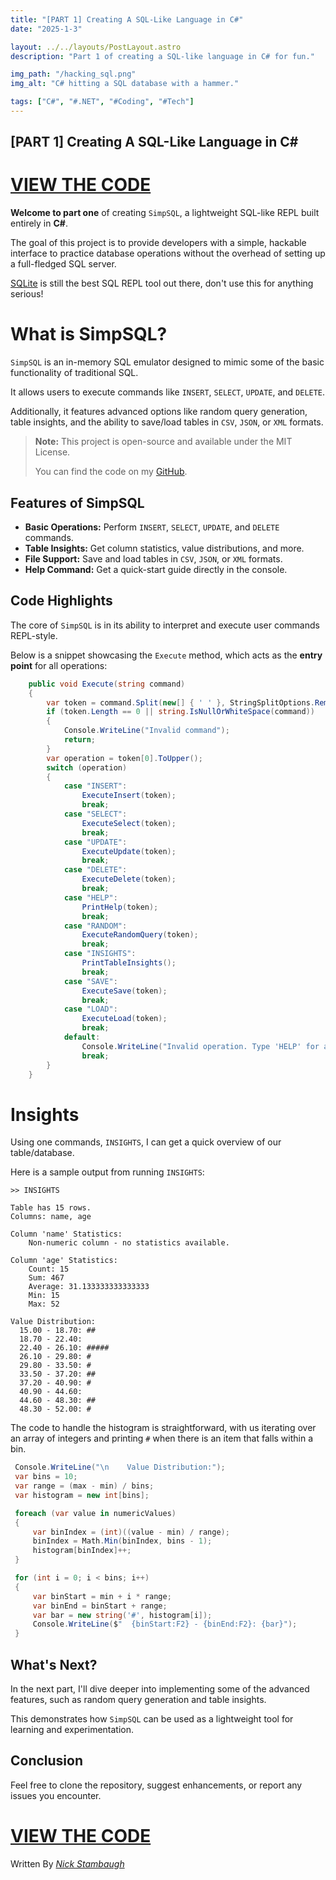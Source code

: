 ```yaml
---
title: "[PART 1] Creating A SQL-Like Language in C#"
date: "2025-1-3"

layout: ../../layouts/PostLayout.astro
description: "Part 1 of creating a SQL-like language in C# for fun."

img_path: "/hacking_sql.png"
img_alt: "C# hitting a SQL database with a hammer."

tags: ["C#", "#.NET", "#Coding", "#Tech"]
---
```


[PART 1] Creating A SQL-Like Language in C#
-------------------------------------------

# [VIEW THE CODE](https://github.com/Sieep-Coding/SimpSQL/)

**Welcome to part one** of creating `SimpSQL`, a lightweight SQL-like REPL built entirely in **C#**. 

The goal of this project is to provide developers with a simple, hackable interface to practice database operations without the overhead of setting up a full-fledged SQL server.

[SQLite](https://www.sqlite.org/) is still the best SQL REPL tool out there, don't use this for anything serious!

What is SimpSQL?
================

`SimpSQL` is an in-memory SQL emulator designed to mimic some of the basic functionality of traditional SQL. 

It allows users to execute commands like `INSERT`, `SELECT`, `UPDATE`, and `DELETE`. 

Additionally, it features advanced options like random query generation, table insights, and the ability to save/load tables in `CSV`, `JSON`, or `XML` formats.

> **Note:** This project is open-source and available under the MIT License. 
> 
> You can find the code on my [GitHub](https://github.com/Sieep-Coding/).

Features of SimpSQL
-------------------

*   **Basic Operations:** Perform `INSERT`, `SELECT`, `UPDATE`, and `DELETE` commands.
*   **Table Insights:** Get column statistics, value distributions, and more.
*   **File Support:** Save and load tables in `CSV`, `JSON`, or `XML` formats.
*   **Help Command:** Get a quick-start guide directly in the console.

Code Highlights
---------------

The core of `SimpSQL` is in its ability to interpret and execute user commands REPL-style.

Below is a snippet showcasing the `Execute` method, which acts as the **entry point** for all operations:

```csharp
    public void Execute(string command)
    {
        var token = command.Split(new[] { ' ' }, StringSplitOptions.RemoveEmptyEntries);
        if (token.Length == 0 || string.IsNullOrWhiteSpace(command))
        {
            Console.WriteLine("Invalid command");
            return;
        }
        var operation = token[0].ToUpper();
        switch (operation)
        {
            case "INSERT":
                ExecuteInsert(token);
                break;
            case "SELECT":
                ExecuteSelect(token);
                break;
            case "UPDATE":
                ExecuteUpdate(token);
                break;
            case "DELETE":
                ExecuteDelete(token);
                break;
            case "HELP":
                PrintHelp(token);
                break;
            case "RANDOM":
                ExecuteRandomQuery(token);
                break;
            case "INSIGHTS":
                PrintTableInsights();
                break;
            case "SAVE":
                ExecuteSave(token);
                break;
            case "LOAD":
                ExecuteLoad(token);
                break;
            default:
                Console.WriteLine("Invalid operation. Type 'HELP' for a quick-start.");
                break;
        }
    }
```

Insights
========

Using one commands, `INSIGHTS`, I can get a quick overview of our table/database.

Here is a sample output from running `INSIGHTS`:

```text
>> INSIGHTS

Table has 15 rows.
Columns: name, age

Column 'name' Statistics:
    Non-numeric column - no statistics available.

Column 'age' Statistics:
    Count: 15
    Sum: 467
    Average: 31.133333333333333
    Min: 15
    Max: 52

Value Distribution:
  15.00 - 18.70: ##
  18.70 - 22.40:
  22.40 - 26.10: #####
  26.10 - 29.80: #
  29.80 - 33.50: #
  33.50 - 37.20: ##
  37.20 - 40.90: #
  40.90 - 44.60:
  44.60 - 48.30: ##
  48.30 - 52.00: #
```

The code to handle the histogram is straightforward, with us iterating over an array of integers and printing `#` when there is an item that falls within a bin.


```csharp
 Console.WriteLine("\n    Value Distribution:");
 var bins = 10;
 var range = (max - min) / bins;
 var histogram = new int[bins];

 foreach (var value in numericValues)
 {
     var binIndex = (int)((value - min) / range);
     binIndex = Math.Min(binIndex, bins - 1);
     histogram[binIndex]++;
 }

 for (int i = 0; i < bins; i++)
 {
     var binStart = min + i * range;
     var binEnd = binStart + range;
     var bar = new string('#', histogram[i]);
     Console.WriteLine($"  {binStart:F2} - {binEnd:F2}: {bar}");
 }
```

What's Next?
------------

In the next part, I'll dive deeper into implementing some of the advanced features, such as random query generation and table insights. 

This demonstrates how `SimpSQL` can be used as a lightweight tool for learning and experimentation.

Conclusion
------------

Feel free to clone the repository, suggest enhancements, or report any issues you encounter. 

# [VIEW THE CODE](https://github.com/Sieep-Coding/SimpSQL/)

Written By [_Nick Stambaugh_](https://www.linkedin.com/in/nick-s-694241139/)
